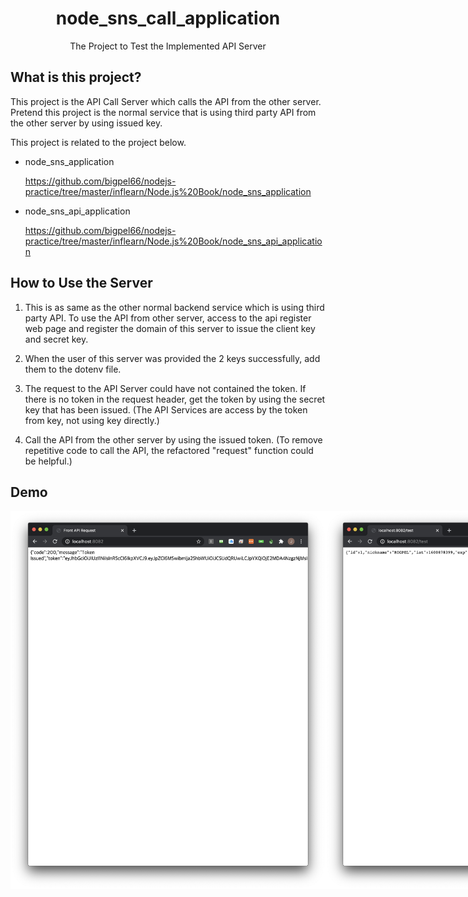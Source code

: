<h1 align="center">node_sns_call_application</h1>
<div align="center">
    The Project to Test the Implemented API Server
</div>

## What is this project?

This project is the API Call Server which calls the API from the other server. Pretend this project is the normal service that is using third party API from the other server by using issued key.

This project is related to the project below.

-   node_sns_application

    https://github.com/bigpel66/nodejs-practice/tree/master/inflearn/Node.js%20Book/node_sns_application

-   node_sns_api_application

    https://github.com/bigpel66/nodejs-practice/tree/master/inflearn/Node.js%20Book/node_sns_api_application

## How to Use the Server

1. This is as same as the other normal backend service which is using third party API. To use the API from other server, access to the api register web page and register the domain of this server to issue the client key and secret key.

2. When the user of this server was provided the 2 keys successfully, add them to the dotenv file.

3. The request to the API Server could have not contained the token. If there is no token in the request header, get the token by using the secret key that has been issued. (The API Services are access by the token from key, not using key directly.)

4. Call the API from the other server by using the issued token. (To remove repetitive code to call the API, the refactored "request" function could be helpful.)

## Demo

<div style="display:flex" align="center">
    <img src="images/1.png" alt="1" width="600">
    <img src="images/2.png" alt="2" width="600">
</div>
